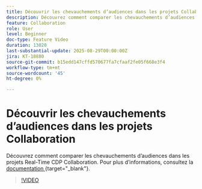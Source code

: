 ```yaml
---
title: Découvrir les chevauchements d’audiences dans les projets Collaboration
description: Découvrez comment comparer les chevauchements d’audiences dans les projets Real-Time CDP Collaboration.
feature: Collaboration
role: User
level: Beginner
doc-type: Feature Video
duration: 13020
last-substantial-update: 2025-08-29T00:00:00Z
jira: KT-18880
source-git-commit: b15edd147cffd570677fa7cfaaf2fe05f668e3f4
workflow-type: tm+mt
source-wordcount: '45'
ht-degree: 0%

---
```



# Découvrir les chevauchements d’audiences dans les projets Collaboration

Découvrez comment comparer les chevauchements d’audiences dans les projets Real-Time CDP Collaboration. Pour plus d’informations, consultez la [ documentation ](https://experienceleague.adobe.com/fr/docs/real-time-cdp-collaboration/using/collaborate/discover){target="_blank"}.

>[!VIDEO](https://video.tv.adobe.com/v/3471675/?learn=on&enablevpops)
